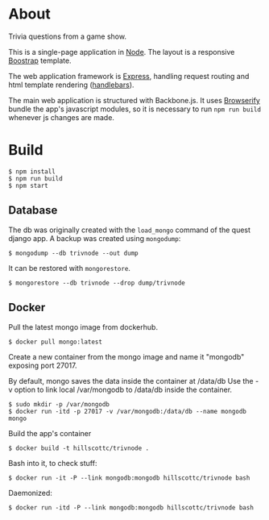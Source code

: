 # About

Trivia questions from a game show. 

This is a single-page application in [Node](https://nodejs.org/). 
The layout is a responsive [Boostrap](http://getbootstrap.com/) template.

The web application framework is [Express](http://expressjs.com/), handling request routing 
and html template rendering ([handlebars](http://handlebarsjs.com/)). 

The main web application is structured with Backbone.js. 
It uses [Browserify](http://browserify.org/) bundle the app's javascript modules, 
so it is necessary to run `npm run build` whenever js changes are made. 


# Build

    $ npm install
    $ npm run build
    $ npm start


## Database
The db was originally created with the `load_mongo` command of the quest django app.
A backup was created using `mongodump`:

    $ mongodump --db trivnode --out dump    
 
It can be restored with `mongorestore`.

    $ mongorestore --db trivnode --drop dump/trivnode
    

## Docker

Pull the latest mongo image from dockerhub.

    $ docker pull mongo:latest

Create a new container from the mongo image and name it "mongodb" exposing port 27017. 




By default, mongo saves the data inside the container at /data/db
Use the -v option to link local /var/mongodb to /data/db inside the container. 

    $ sudo mkdir -p /var/mongodb
    $ docker run -itd -p 27017 -v /var/mongodb:/data/db --name mongodb mongo


Build the app's container

    $ docker build -t hillscottc/trivnode .

Bash into it, to check stuff:

    $ docker run -it -P --link mongodb:mongodb hillscottc/trivnode bash

Daemonized:

    $ docker run -itd -P --link mongodb:mongodb hillscottc/trivnode bash

